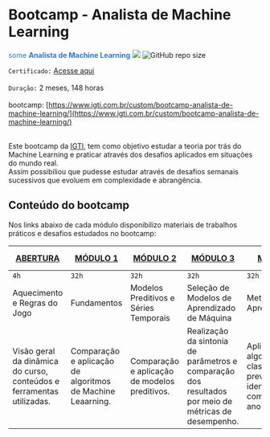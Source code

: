 # Bootcamp - Analista de Machine Learning
<span style="color:#2b78e4">some **Analista de Machine Learning**</span>
[![](https://img.shields.io/badge/made%20by-masedos-blue)](https://www.linkedin.com/in/masedos/)
![GitHub repo size](https://img.shields.io/badge/-machine%20learning-orange)

`Certificado:` [Acesse aqui](https://github.com/masedos/Bootcamp-Analista-de-Machine-Learning/blob/master/Fernandes%20Macedo%20RibeiroBootcamp%20Analista%20de%20Machine%20Learning.pdf)
</br></br>
`Duração:` 2 meses, 148 horas
</br></br>
bootcamp: [https://www.igti.com.br/custom/bootcamp-analista-de-machine-learning/](https://www.igti.com.br/custom/bootcamp-analista-de-machine-learning/)
</br></br>

Este bootcamp da [IGTI](https://www.igti.com.br/), tem como objetivo estudar a teoria por trás do Machine Learning e praticar através dos desafios aplicados em situações do mundo real.</br>
Assim possibiliou que pudesse estudar através de desafios semanais sucessivos que evoluem em complexidade e abrangência.

## Conteúdo do bootcamp

Nos links abaixo de cada módulo disponibilizo materiais de trabalhos práticos e desafios estudados no bootcamp:

|[ABERTURA](https://github.com/masedos/Bootcamp-Analista-de-Machine-Learning/tree/master/Abertura) |[MÓDULO 1](https://github.com/masedos/Bootcamp-Analista-de-Machine-Learning/tree/master/M%C3%B3dulo%201)|[MÓDULO 2](https://github.com/masedos/Bootcamp-Analista-de-Machine-Learning/tree/master/M%C3%B3dulo%202) |[MÓDULO 3](https://github.com/masedos/Bootcamp-Analista-de-Machine-Learning/tree/master/M%C3%B3dulo%203) |[MÓDULO 4](https://github.com/masedos/Bootcamp-Analista-de-Machine-Learning/tree/master/M%C3%B3dulo%204) |[DESAFIO FINAL](https://github.com/masedos/Bootcamp-Analista-de-Machine-Learning/tree/master/M%C3%B3dulo%205)|
|---------|--------|---------|---------|---------|-------------|
|`4h`     |`32h`   |`32h`    |`32h`    |`32h`    |`12h`        |   
|Aquecimento e Regras do Jogo |Fundamentos|Modelos Preditivos e Séries Temporais | Seleção de Modelos de Aprendizado de Máquina |Metodologias de Aprendizado|Desafio Final|
|Visão geral da dinâmica do curso, conteúdos e ferramentas utilizadas.|Comparação e aplicação de algoritmos de Machine Leaarning.|Comparação e aplicação de modelos preditivos.|Realização da sintonia de parâmetros e comparação dos resultados por meio de métricas de desempenho.|Aplicação de algoritmos de classificação e previsão para identificar comportamentos anormais.|Conclusão da aplicação final.|

